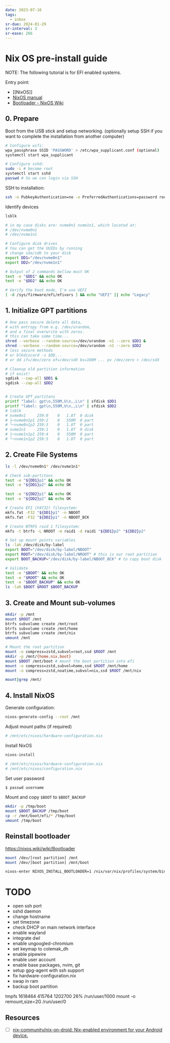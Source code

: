 ```yaml
---
date: 2023-07-16
tags:
  - inbox
sr-due: 2024-01-29
sr-interval: 3
sr-ease: 266
---
```


# Nix OS pre-install guide

NOTE: The following tutorial is for EFI enabled systems.

Entry point:

- [[NixOS]]
- [NixOS manual](https://nixos.org/manual/nixos/stable/index.html#sec-installation-manual)
- [Bootloader - NixOS Wiki](https://nixos.wiki/wiki/Bootloader)

## 0. Prepare

Boot from the USB stick and setup networking. (optionally setup SSH if you want
to complete the installation from another computer)
```sh
# Configure wifi:
wpa_passphrase SSID 'PASSWORD' > /etc/wpa_supplicant.conf (optional)
systemctl start wpa_supplicant

# Configure sshd:
sudo -i # become root
systemctl start sshd
passwd # So we can login via SSH
```

SSH to installation:
```bash
ssh -o PubkeyAuthentication=no -o PreferredAuthentications=password root@192.168.122.86
```

Identify devices
```sh
lsblk

# in my case disks are: nvme0n1 nvme1n1, which located at:
# /dev/nvme0n1
# /dev/nvme1n1

# Configure disk drives
# You can get the UUIDs by running
# change sda/sdb to your disk
export DD1="/dev/nvme0n1"
export DD2="/dev/nvme1n1"

# Output of 2 commands bellow must OK
test -e "$DD1" && echo OK
test -e "$DD2" && echo OK

# Verify the boot mode, I'm use UEFI
[ -d /sys/firmware/efi/efivars ] && echo "UEFI" || echo "Legacy"
```

## 1. Initialize GPT partitions

```sh
# One pass secure delete all data,
# with entropy from e.g. /dev/urandom,
# and a final overwrite with zeros.
# this can take some time...
shred --verbose --random-source=/dev/urandom -n1 --zero $DD1 &
shred --verbose --random-source=/dev/urandom -n1 --zero $DD2
# less secure methods
# or blkdiscard -s $DD...
# or dd if=/dev/zero of=/dev/sdX bs=100M ... pv /dev/zero > /dev/sdX

# Cleanup old partition information
# if exist!
sgdisk --zap-all $DD1 &
sgdisk --zap-all $DD2


# Create GPT partitons
printf "label: gpt\n,550M,U\n,,L\n" | sfdisk $DD1
printf "label: gpt\n,550M,U\n,,L\n" | sfdisk $DD2
# lsblk
# nvme0n1     259:0    0   1.8T  0 disk
# ├─nvme0n1p1 259:2    0   550M  0 part
# └─nvme0n1p2 259:3    0   1.8T  0 part
# nvme1n1     259:1    0   1.8T  0 disk
# ├─nvme1n1p1 259:4    0   550M  0 part
# └─nvme1n1p2 259:5    0   1.8T  0 part
```

## 2. Create File Systems

```sh
ls -l /dev/nvme0n1* /dev/nvme1n1*

# Check sub-partitons
test -e "${DD1}p1" && echo OK
test -e "${DD1}p2" && echo OK

test -e "${DD2}p1" && echo OK
test -e "${DD2}p2" && echo OK

# Create EFI (FAT32) filesystem:
mkfs.fat -F32 "${DD1}p1" -n NBOOT
mkfs.fat -F32 "${DD2}p1" -n NBOOT_BCK

# Create BTRFS raid 1 filesystem:
mkfs -t btrfs -L NROOT -m raid1 -d raid1 "${DD1}p2" "${DD2}p2"

# Set up mount points variables
ls -lah /dev/disk/by-label
export BOOT="/dev/disk/by-label/NBOOT"
export ROOT="/dev/disk/by-label/NROOT" # this is our root partition
export BOOT_BACKUP="/dev/disk/by-label/NBOOT_BCK" # to copy boot disk

# Validate
test -e "$BOOT" && echo OK
test -e "$ROOT" && echo OK
test -e "$BOOT_BACKUP" && echo OK
ls -lah $BOOT $ROOT $BOOT_BACKUP
```

## 3. Create and Mount sub-volumes

```sh
mkdir -p /mnt
mount $ROOT /mnt
btrfs subvolume create /mnt/root
btrfs subvolume create /mnt/home
btrfs subvolume create /mnt/nix
umount /mnt

# Mount the root partition
mount -o compress=zstd,subvol=root,ssd $ROOT /mnt
mkdir -p /mnt/{home,nix,boot}
mount $BOOT /mnt/boot # mount the boot partition into efi
mount -o compress=zstd,subvol=home,ssd $ROOT /mnt/home
mount -o compress=zstd,noatime,subvol=nix,ssd $ROOT /mnt/nix

mount|grep /mnt/
```


## 4. Install NixOS

Generate configuration:
```sh
nixos-generate-config --root /mnt
```

Adjust mount paths (if required)
```sh
# /mnt/etc/nixos/hardware-configuration.nix
```


Install NixOS
```sh
nixos-install
```

```sh
# /mnt/etc/nixos/hardware-configuration.nix
# /mnt/etc/nixos/configuration.nix
```

Set user password
```sh
$ passwd username
```

Mount and copy `$BOOT` to `$BOOT_BACKUP`
```sh
mkdir -p /tmp/boot
mount $BOOT_BACKUP /tmp/boot
cp -r /mnt/boot/efi/* /tmp/boot
umount /tmp/boot
```

## Reinstall bootloader
https://nixos.wiki/wiki/Bootloader

```sh
mount /dev/[root partition] /mnt
mount /dev/[boot partition] /mnt/boot

nixos-enter NIXOS_INSTALL_BOOTLOADER=1 /nix/var/nix/profiles/system/bin/switch-to-configuration boot
```

# TODO

- open ssh port
- sshd daemon
- change hostname
- set timezone
- check DHCP on main network interface
- enable wayland
- integrate dwl
- enable ungoogled-chromium
- set keymap to colemak_dh
- enable pipewire
- enable user account
- enable base packages, nvim, git
- setup gpg-agent with ssh support
- fix hardware-configuration.nix
- swap in ram
- backup boot partition


tmpfs 1618464 415764 1202700 26% /run/user/1000
mount -o remount,size=2G /run/user/0

## Resources

- [ ] [nix-community/nix-on-droid: Nix-enabled environment for your Android device.](https://github.com/nix-community/nix-on-droid)
